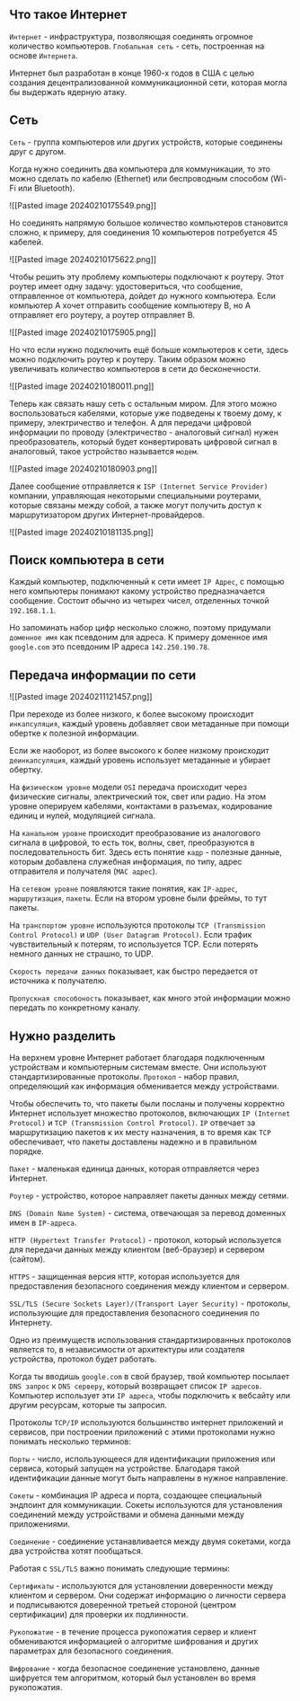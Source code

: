 ## Что такое Интернет

`Интернет` - инфраструктура, позволяющая соединять огромное количество компьютеров.
`Глобальная сеть` -  сеть, построенная на основе `Интернета`.

Интернет был разработан в конце 1960-х годов в США с целью создания децентрализованной коммуникационной сети, которая могла бы выдержать ядерную атаку. 
## Сеть

`Сеть` -  группа компьютеров или других устройств, которые соединены друг с другом.

Когда нужно соединить два компьютера для коммуникации, то это можно сделать по кабелю (Ethernet) или беспроводным способом (Wi-Fi или Bluetooth).

![[Pasted image 20240210175549.png]]

Но соединять напрямую большое количество компьютеров становится сложно, к примеру, для соединения 10 компьютеров потребуется 45 кабелей.

![[Pasted image 20240210175622.png]]

Чтобы решить эту проблему компьютеры подключают к роутеру. Этот роутер имеет одну задачу: удостовериться, что сообщение, отправленное от компьютера, дойдет до нужного компьютера. Если компьютер A хочет отправить сообщение компьютеру B, но A отправляет его роутеру, а роутер отправляет B.

![[Pasted image 20240210175905.png]]

Но что если нужно подключить ещё больше компьютеров к сети, здесь можно подключить роутер к роутеру. Таким образом можно увеличивать количество компьютеров в сети до бесконечности.

![[Pasted image 20240210180011.png]]

Теперь как связать нашу сеть с остальным миром. Для этого можно воспользоваться кабелями, которые уже подведены к твоему дому, к примеру, электричество и телефон. А для передачи цифровой информации по проводу (электричество - аналоговый сигнал) нужен преобразователь, который будет конвертировать цифровой сигнал в аналоговый, такое устройство называется `модем`.

![[Pasted image 20240210180903.png]]

Далее сообщение отправляется к `ISP (Internet Service Provider)` компании, управляющая некоторыми специальными роутерами, которые связаны между собой, а также могут получить доступ к маршрутизатором других Интернет-провайдеров.

![[Pasted image 20240210181135.png]]



## Поиск компьютера в сети

Каждый компьютер, подключенный к сети имеет `IP Адрес`, с помощью него компьютеры понимают какому устройство предназначается сообщение. Состоит обычно из четырех чисел, отделенных точкой `192.168.1.1`.

Но запоминать набор цифр несколько сложно, поэтому придумали `доменное имя` как псевдоним для адреса. К примеру доменное имя `google.com` это псевдоним IP адреса `142.250.190.78`.
## Передача информации по сети

![[Pasted image 20240211121457.png]]

При переходе из более низкого, к более высокому происходит `инкапсуляция`, каждый уровень добавляет свои метаданные при помощи обертке к полезной информации.

Если же наоборот, из более высокого к более низкому происходит `деинкапсуляция`, каждый уровень использует метаданные и убирает обертку.

На `физическом уровне` модели `OSI` передача происходит через физические сигналы, электрический ток, свет или радио. На этом уровне оперируем кабелями, контактами в разъемах, кодирование единиц и нулей, модуляцией сигнала.

На `канальном уровне` происходит преобразование из аналогового сигнала в цифровой, то есть ток, волны, свет, преобразуются в последовательность бит. Здесь есть понятие `кадр` - полезные данные, которым добавлена служебная информация, по типу, адрес отправителя и получателя (`MAC адрес`).

На `сетевом уровне` появляются такие понятия, как `IP-адрес`, `маршрутизация`, `пакеты`. Если на втором уровне были фреймы, то тут пакеты.

На `транспортом уровне` используются протоколы `TCP (Transmission Control Protocol)` и `UDP (User Datagram Protocol)`. Если трафик чувствительный к потерям, то используется TCP. Если потерять немного данных не страшно, то UDP.

`Скорость передачи данных` показывает, как быстро передается от источника к получателю.

`Пропускная способоность` показывает, как много этой информации можно передать по конкретному каналу.
## Нужно разделить

На верхнем уровне Интернет работает благодаря подключенным устройствам и компьютерным системам вместе. Они используют стандартизированные протоколы. `Протокол` - набор правил, определяющий как информация обменивается между устройствами.

Чтобы обеспечить то, что пакеты были посланы и получены корректно Интернет использует множество протоколов, включающих `IP (Internet Protocol)` и `TCP (Transmission Control Protocol)`. `IP` отвечает за маршрутизацию пакетов к их месту назначения, в то время как `TCP` обеспечивает, что пакеты доставлены надежно и в правильном порядке.

`Пакет` -  маленькая единица данных, которая отправляется через Интернет.

`Роутер` - устройство, которое направляет пакеты данных между сетями.

`DNS (Domain Name System)` - система, отвечающая за перевод доменных имен в `IP-адреса`. 

`HTTP (Hypertext Transfer Protocol)` - протокол, который используется для передачи данных между клиентом (веб-браузер) и сервером (сайтом).

`HTTPS` - защищенная версия `HTTP`, которая используется для предоставления безопасного соединения между клиентом и сервером.

`SSL/TLS (Secure Sockets Layer)/(Transport Layer Security)` - протоколы, использующие для предоставления безопасного соединения по Интернету.

Одно из преимуществ использования стандартизированных протоколов является то, в независимости от архитектуры или создателя устройства, протокол будет работать.

Когда ты вводишь `google.com` в свой браузер, твой компьютер посылает `DNS запрос` к `DNS серверу`, который возвращает список `IP адресов`. Компьютер использует эти `IP адреса`, чтобы подключить к вебсайту или другим ресурсам, которые ты запросил.

Протоколы `TCP/IP` используются большинство интернет приложений и сервисов, при построении приложений с этими протоколами нужно понимать несколько терминов:

`Порты` - число, использующееся для идентификации приложения или сервиса, который запущен на устройстве. Благодаря такой идентификации данные могут быть направлены в нужное направление.

`Сокеты` - комбинация IP адреса и порта, создающее специальный эндпоинт для коммуникации. Сокеты используются для установления соединений между устройствами и обмена данными между приложениями.

`Соединение` - соединение устанавливается между двумя сокетами, когда два устройства хотят пообщаться.

Работая с `SSL/TLS` важно понимать следующие термины:

`Сертификаты` - используются для установлении доверенности между клиентом и сервером. Они содержат информацию о личности сервера и подписываются доверенной третьей стороной (центром сертификации) для проверки их подлинности.

`Рукопожатие` - в течение процесса рукопожатия сервер и клиент обмениваются информацией о алгоритме шифрования и других параметрах для безопасного соединения.

`Шифрование` - когда безопасное соединение установлено, данные шифруется тем алгоритмом, который был установлен во время рукопожатия.
